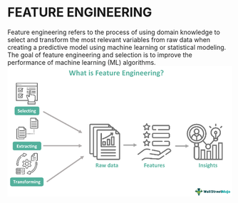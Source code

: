# FEATURE ENGINEERING
Feature engineering refers to the process of using domain knowledge to select and transform the most relevant variables from raw data when creating a predictive model using machine learning or statistical modeling. The goal of feature engineering and selection is to improve the performance of machine learning (ML) algorithms.
![img](https://github.com/RAJGUPTA28/QuickNLP-TextInspect/blob/main/Feature_engineering/Feature-Engineering.png)
